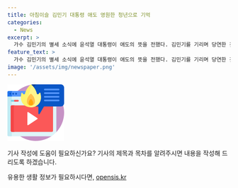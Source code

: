 ```yaml
---
title: 아침이슬 김민기 대통령 애도 영원한 청년으로 기억
categories:
  - News
excerpt: >
  가수 김민기의 별세 소식에 윤석열 대통령이 애도의 뜻을 전했다. 김민기를 기리며 당연한 것을 새롭게 보는 열정으로 세상을 더 밝게 만들었다고 말했으며, 어린이를 사랑한 선생님의 꿈이 아르코꿈밭극장에서 이어지기를 바란다고 전하였다. 김민기는 학전 창단 20주년을 맞아 가수 김민기가 기자간담회를 하며, 자작곡 아침이슬을 담은 솔로 1집을 발표한 음악가이자 연출가로 활동한 바 있다.
feature_text: >
  가수 김민기의 별세 소식에 윤석열 대통령이 애도의 뜻을 전했다. 김민기를 기리며 당연한 것을 새롭게 보는 열정으로 세상을 더 밝게 만들었다고 말했으며, 어린이를 사랑한 선생님의 꿈이 아르코꿈밭극장에서 이어지기를 바란다고 전하였다. 김민기는 학전 창단 20주년을 맞아 가수 김민기가 기자간담회를 하며, 자작곡 아침이슬을 담은 솔로 1집을 발표한 음악가이자 연출가로 활동한 바 있다.
image: '/assets/img/newspaper.png'
---
```


<p><img src="/assets/img/news.png" alt="rentncar 속보" /></p>

<p>기사 작성에 도움이 필요하신가요? 기사의 제목과 목차를 알려주시면 내용을 작성해 드리도록 하겠습니다.</p>
유용한 생활 정보가 필요하시다면, <a href="https://opensis.kr" rel="dofollow">opensis.kr</a>


